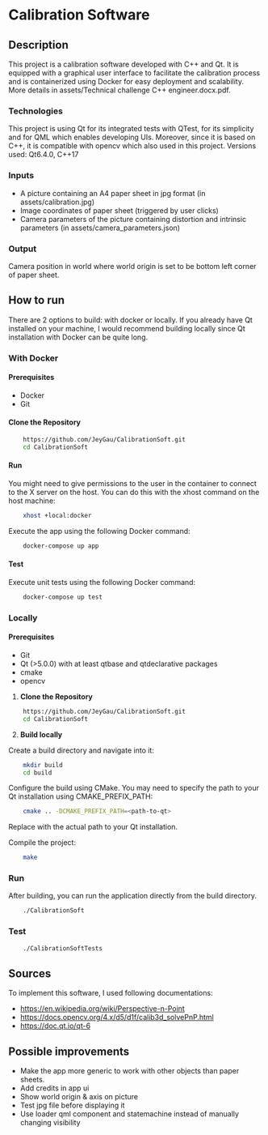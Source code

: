 # Calibration Software

## Description

This project is a calibration software developed with C++ and Qt. It is equipped with a graphical user interface to facilitate the calibration process and is containerized using Docker for easy deployment and scalability.
More details in assets/Technical challenge C++ engineer.docx.pdf.

### Technologies

This project is using Qt for its integrated tests with QTest, for its simplicity and for QML which enables developing UIs. Moreover, since it is based on C++, it is compatible with opencv which also used in this project. 
Versions used: Qt6.4.0, C++17

### Inputs

- A picture containing an A4 paper sheet in jpg format (in assets/calibration.jpg)
- Image coordinates of paper sheet (triggered by user clicks)
- Camera parameters of the picture containing distortion and intrinsic parameters (in assets/camera_parameters.json)

### Output

Camera position in world where world origin is set to be bottom left corner of paper sheet.

## How to run

There are 2 options to build: with docker or locally. If you already have Qt installed on your machine, I would recommend building locally since Qt installation with Docker can be quite long.

### With Docker

#### Prerequisites

- Docker 
- Git

#### Clone the Repository

```sh
    https://github.com/JeyGau/CalibrationSoft.git
    cd CalibrationSoft
```

#### Run

You might need to give permissions to the user in the container to connect to the X server on the host. You can do this with the xhost command on the host machine:

```sh
    xhost +local:docker
```

Execute the app using the following Docker command:

```sh
    docker-compose up app
```

#### Test

Execute unit tests using the following Docker command:

```sh
    docker-compose up test
```

### Locally

#### Prerequisites

- Git 
- Qt (>5.0.0) with at least qtbase and qtdeclarative packages 
- cmake 
- opencv 

1. **Clone the Repository**

```sh
    https://github.com/JeyGau/CalibrationSoft.git
    cd CalibrationSoft
```

2. **Build locally**

Create a build directory and navigate into it:

```sh
    mkdir build
    cd build
```

Configure the build using CMake. You may need to specify the path to your Qt installation using CMAKE_PREFIX_PATH:

```sh
    cmake .. -DCMAKE_PREFIX_PATH=<path-to-qt>
```   

Replace <path-to-qt> with the actual path to your Qt installation.

Compile the project:

```sh
    make
```    

### Run

After building, you can run the application directly from the build directory.

```sh
    ./CalibrationSoft
```   

### Test     

```sh
    ./CalibrationSoftTests
```   

## Sources

To implement this software, I used following documentations: 
- https://en.wikipedia.org/wiki/Perspective-n-Point
- https://docs.opencv.org/4.x/d5/d1f/calib3d_solvePnP.html
- https://doc.qt.io/qt-6

## Possible improvements

- Make the app more generic to work with other objects than paper sheets. 
- Add credits in app ui
- Show world origin & axis on picture
- Test jpg file before displaying it
- Use loader qml component and statemachine instead of manually changing visibility
